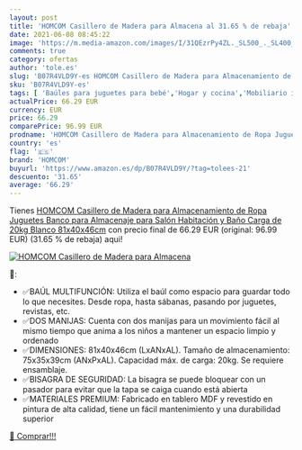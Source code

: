 ```yaml
---
layout: post
title: 'HOMCOM Casillero de Madera para Almacena al 31.65 % de rebaja'
date: 2021-06-08 08:45:22
image: 'https://m.media-amazon.com/images/I/31QEzrPy4ZL._SL500_._SL400_.jpg'
comments: true
category: ofertas
author: 'tole.es'
slug: 'B07R4VLD9Y-es HOMCOM Casillero de Madera para Almacenamiento de Ropa...'
sku: 'B07R4VLD9Y-es'
tags: [ 'Baúles para juguetes para bebé','Hogar y cocina','Mobiliario infantil','Muebles de hogar','homcom','juguetes', ]
actualPrice: 66.29 EUR
currency: EUR
price: 66.29
comparePrice: 96.99 EUR
prodname: 'HOMCOM Casillero de Madera para Almacenamiento de Ropa Juguetes Banco para Almacenaje para Salón Habitación y Baño Carga de 20kg Blanco 81x40x46cm'
country: 'es'
flag: '🇪🇸'
brand: 'HOMCOM'
buyurl: 'https://www.amazon.es/dp/B07R4VLD9Y/?tag=tolees-21'
descuento: '31.65'
average: '66.29'
---
```


Tienes [HOMCOM Casillero de Madera para Almacenamiento de Ropa Juguetes Banco para Almacenaje para Salón Habitación y Baño Carga de 20kg Blanco 81x40x46cm](https://www.amazon.es/dp/B07R4VLD9Y/?tag=tolees-21) con precio final de  66.29 EUR (original: 96.99 EUR) (31.65 %  de rebaja) aqui!

[![HOMCOM Casillero de Madera para Almacena](https://m.media-amazon.com/images/I/31QEzrPy4ZL._SL500_._SL400_.jpg)](https://www.amazon.es/dp/B07R4VLD9Y/?tag=tolees-21)

🔎:

- ✅BAÚL MULTIFUNCIÓN: Utiliza el baúl como espacio para guardar todo lo que necesites. Desde ropa, hasta sábanas, pasando por juguetes, revistas, etc.
- ✅DOS MANIJAS: Cuenta con dos manijas para un movimiento fácil al mismo tiempo que anima a los niños a mantener un espacio limpio y ordenado
- ✅DIMENSIONES: 81x40x46cm (LxANxAL). Tamaño de almacenamiento: 75x35x39cm (ANxPxAL). Capacidad máx. de carga: 20kg. Se requiere ensamblaje.
- ✅BISAGRA DE SEGURIDAD: La bisagra se puede bloquear con un pasador para evitar que la tapa se caiga cuando está abierta
- ✅MATERIALES PREMIUM: Fabricado en tablero MDF y revestido en pintura de alta calidad, tiene un fácil mantenimiento y una durabilidad superior

[🛒 Comprar!!!](https://www.amazon.es/dp/B07R4VLD9Y/?tag=tolees-21)
